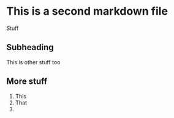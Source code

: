 # This is a second markdown file

Stuff

## Subheading

This is other stuff too

## More stuff

1. This
2. That
3. 
